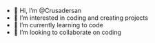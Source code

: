 - 👋 Hi, I’m @Crusadersan
- 👀 I’m interested in coding and creating projects
- 🌱 I’m currently learning to code
- 💞️ I’m looking to collaborate on coding 
  

<!---
Crusadersan/Crusadersan is a ✨ special ✨ repository because its `README.md` (this file) appears on your GitHub profile.
You can click the Preview link to take a look at your changes.
--->
